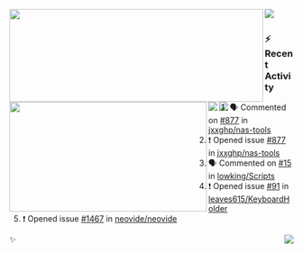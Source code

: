 <p>
  <p>
  <img align="left" width="450" height="165" src="https://github-readme-stats.vercel.app/api?username=lowking&bg_color=0D1116&theme=synthwave&show_icons=true&hide_border=true&line_height=20&title_color=4E7C65&icon_color=555&show_owner=true&text_color=777&count_private=true"/>
  </p>
  <p>
  <img align="left" width="350" height="195" src="https://github-readme-stats.vercel.app/api/top-langs/?layout=compact&username=lowking&bg_color=0D1116&theme=synthwave&show_icons=true&hide_border=true&line_height=20&title_color=4E7C65&icon_color=555&show_owner=true&text_color=777&hide&langs_count=4"/>
  </p>
  <p>
    <a align="left" href="https://t.me/Violettoy_bot"><img src="https://img.shields.io/badge/Telegram-%2352A4DB.svg?&style=social&logo=telegram&logoColor=white" /></a>&nbsp;&nbsp;
    <img align="left" src="https://github.com/lowking/lowking/workflows/Waka%20Readme/badge.svg" />&nbsp;&nbsp;
    <img align="left" src="https://github.com/lowking/lowking/workflows/Activity%20Readme/badge.svg" />
  </p>
</p>

### :zap: Recent Activity

<!--START_SECTION:activity-->
1. 🗣 Commented on [#877](https://github.com/jxxghp/nas-tools/issues/877) in [jxxghp/nas-tools](https://github.com/jxxghp/nas-tools)
2. ❗️ Opened issue [#877](https://github.com/jxxghp/nas-tools/issues/877) in [jxxghp/nas-tools](https://github.com/jxxghp/nas-tools)
3. 🗣 Commented on [#15](https://github.com/lowking/Scripts/issues/15) in [lowking/Scripts](https://github.com/lowking/Scripts)
4. ❗️ Opened issue [#91](https://github.com/leaves615/KeyboardHolder/issues/91) in [leaves615/KeyboardHolder](https://github.com/leaves615/KeyboardHolder)
5. ❗️ Opened issue [#1467](https://github.com/neovide/neovide/issues/1467) in [neovide/neovide](https://github.com/neovide/neovide)
<!--END_SECTION:activity-->

✨<img align="right" src="http://profile-counter.glitch.me/lowking/count.svg"/>
